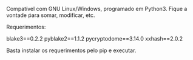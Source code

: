 Compatível com GNU Linux/Windows, programado em Python3.
Fique a vontade ṕara somar, modificar, etc.

Requerimentos:

blake3==0.2.2
pyblake2==1.1.2
pycryptodome==3.14.0
xxhash==2.0.2

Basta instalar os requerimentos pelo pip e executar.
